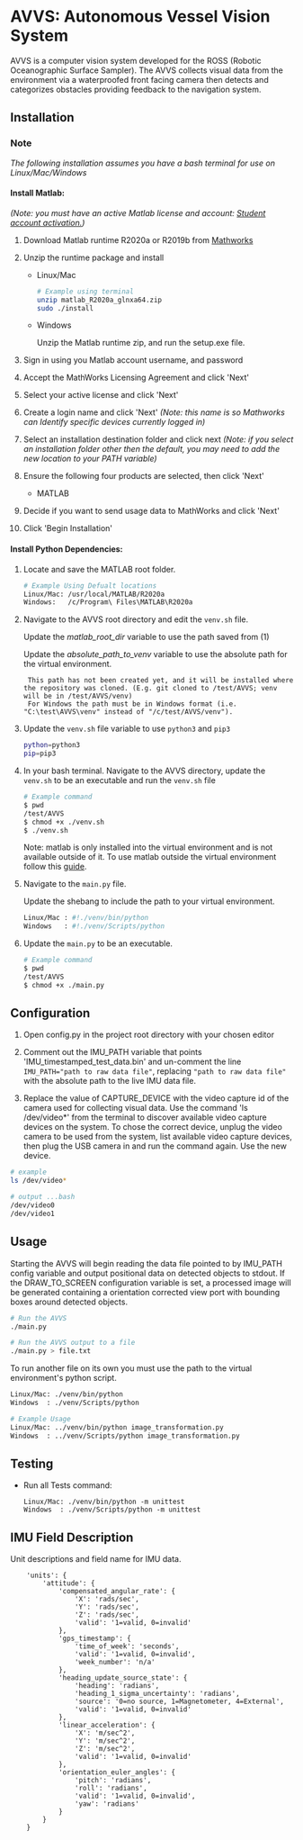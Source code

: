 # AVVS: Autonomous Vessel Vision System

AVVS is a computer vision system developed for the ROSS (Robotic Oceanographic Surface Sampler). The AVVS collects visual data from the environment via a waterproofed front facing camera then detects and categorizes obstacles providing feedback to the navigation system.

## Installation

### Note
*The following installation assumes you have a bash terminal for use on Linux/Mac/Windows*

#### Install Matlab:

*(Note: you must have an active Matlab license and account: [Student account activation.](https://is.oregonstate.edu/service/software/matlab))*

1) Download Matlab runtime R2020a or R2019b from [Mathworks](https://www.mathworks.com/products/compiler/matlab-runtime.html)

2) Unzip the runtime package and install

    * Linux/Mac
        ```bash
        # Example using terminal
        unzip matlab_R2020a_glnxa64.zip
        sudo ./install
        ```
    * Windows

        Unzip the Matlab runtime zip, and run the setup.exe file.

3) Sign in using you Matlab account username, and password

4) Accept the MathWorks Licensing Agreement and click 'Next'

5) Select your active license and click 'Next'

6) Create a login name and click 'Next' *(Note: this name is so Mathworks can Identify specific devices currently logged in)*

7) Select an installation destination folder and click next *(Note: if you select an installation folder other then the default, you may need to add the new location to your PATH variable)*

8) Ensure the following four products are selected, then click 'Next'

    * MATLAB

9) Decide if you want to send usage data to MathWorks and click 'Next'

10) Click 'Begin Installation'

#### Install Python Dependencies:

1) Locate and save the MATLAB root folder.

    ```bash
    # Example Using Defualt locations
    Linux/Mac: /usr/local/MATLAB/R2020a
    Windows:   /c/Program\ Files\MATLAB\R2020a
    ```

2) Navigate to the AVVS root directory and edit the ```venv.sh``` file.

    Update the *matlab_root_dir* variable to use the path saved from (1)

    Update the *absolute_path_to_venv* variable to use the absolute path for the virtual environment.

        This path has not been created yet, and it will be installed where the repository was cloned. (E.g. git cloned to /test/AVVS; venv will be in /test/AVVS/venv)
        For Windows the path must be in Windows format (i.e. "C:\test\AVVS\venv" instead of "/c/test/AVVS/venv").

4) Update the ```venv.sh``` file variable to use ```python3``` and ```pip3```

    ```bash
   python=python3 
   pip=pip3
   ```

5) In your bash terminal. Navigate to the AVVS directory, update the ```venv.sh``` to be an executable and run the ```venv.sh``` file

    ```bash
   # Example command
   $ pwd
   /test/AVVS
   $ chmod +x ./venv.sh
   $ ./venv.sh
    ```

   Note: matlab is only installed into the virtual environment and is not available outside of it.
   To use matlab outside the virtual environment follow this [guide](https://www.mathworks.com/help/matlab/matlab_external/install-the-matlab-engine-for-python.html).

6) Navigate to the ```main.py``` file.

    Update the shebang to include the path to your virtual environment.
    ```bash
   Linux/Mac : #!./venv/bin/python
   Windows   : #!./venv/Scripts/python
    ```
   
7) Update the ```main.py``` to be an executable.

    ```bash
   # Example command
   $ pwd
   /test/AVVS
   $ chmod +x ./main.py
    ```

## Configuration

1) Open config.py in the project root directory with your chosen editor

2) Comment out the IMU_PATH variable that points 'IMU_timestamped_test_data.bin' and un-comment the line ``` IMU_PATH="path to raw data file"```, replacing ```"path to raw data file"``` with the absolute path to the live IMU data file.


3) Replace the value of CAPTURE_DEVICE with the video capture id of the camera used for collecting visual data. Use the command 'ls /dev/video*' from the terminal to discover available video capture devices on the system. To chose the correct device, unplug the video camera to be used from the system, list available video capture devices, then plug the USB camera in and run the command again. Use the new device.

```bash
# example
ls /dev/video*

# output ...bash
/dev/video0
/dev/video1
```

## Usage
Starting the AVVS will begin reading the data file pointed to by IMU_PATH config variable and output positional data on detected objects to stdout. If the DRAW_TO_SCREEN configuration variable is set, a processed image will be generated containing a orientation corrected view port with bounding boxes around detected objects.

```bash
# Run the AVVS
./main.py

# Run the AVVS output to a file
./main.py > file.txt
```

To run another file on its own you must use the path to the virtual environment's python script.

```bash
Linux/Mac: ./venv/bin/python
Windows  : ./venv/Scripts/python

# Example Usage
Linux/Mac: ../venv/bin/python image_transformation.py
Windows  : ../venv/Scripts/python image_transformation.py
```

## Testing

- Run all Tests command:

    ```
    Linux/Mac: ./venv/bin/python -m unittest
    Windows  : ./venv/Scripts/python -m unittest
    ```
## IMU Field Description

Unit descriptions and field name for IMU data.

```
    'units': { 
        'attitude': { 
            'compensated_angular_rate': { 
                'X': 'rads/sec',
                'Y': 'rads/sec',
                'Z': 'rads/sec',
                'valid': '1=valid, 0=invalid'
            },
            'gps_timestamp': { 
                'time_of_week': 'seconds',
                'valid': '1=valid, 0=invalid',
                'week_number': 'n/a'
            },
            'heading_update_source_state': { 
                'heading': 'radians',
                'heading_1_sigma_uncertainty': 'radians',
                'source': '0=no source, 1=Magnetometer, 4=External',
                'valid': '1=valid, 0=invalid'
            },
            'linear_acceleration': { 
                'X': 'm/sec^2',
                'Y': 'm/sec^2',
                'Z': 'm/sec^2',
                'valid': '1=valid, 0=invalid'
            },
            'orientation_euler_angles': { 
                'pitch': 'radians',
                'roll': 'radians',
                'valid': '1=valid, 0=invalid',
                'yaw': 'radians'
            }
        }
    }
```
